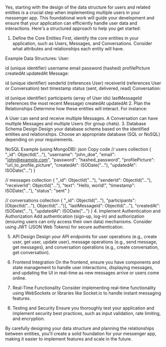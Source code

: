 Yes, starting with the design of the data structure for users and related entities is a crucial step when implementing multiple users in your messenger app. This foundational work will guide your development and ensure that your application can efficiently handle user data and interactions. Here's a structured approach to help you get started:

1. Define the Core Entities
First, identify the core entities in your application, such as Users, Messages, and Conversations. Consider what attributes and relationships each entity will have.

Example Data Structures:
User:

id (unique identifier)
username
email
password (hashed)
profilePicture
createdAt
updatedAt
Message:

id (unique identifier)
senderId (references User)
receiverId (references User or Conversation)
text
timestamp
status (sent, delivered, read)
Conversation:

id (unique identifier)
participants (array of User ids)
lastMessageId (references the most recent Message)
createdAt
updatedAt
2. Plan the Relationships
Determine how these entities will interact. For instance:

A User can send and receive multiple Messages.
A Conversation can have multiple Messages and multiple Users (for group chats).
3. Database Schema Design
Design your database schema based on the identified entities and relationships. Choose an appropriate database (SQL or NoSQL) depending on your requirements.

NoSQL Example (using MongoDB):
json
Copy code
// users collection
{
  "_id": ObjectId("..."),
  "username": "john_doe",
  "email": "john@example.com",
  "password": "hashed_password",
  "profilePicture": "url_to_profile_picture",
  "createdAt": ISODate("..."),
  "updatedAt": ISODate("...")
}

// messages collection
{
  "_id": ObjectId("..."),
  "senderId": ObjectId("..."),
  "receiverId": ObjectId("..."),
  "text": "Hello, world!",
  "timestamp": ISODate("..."),
  "status": "sent"
}

// conversations collection
{
  "_id": ObjectId("..."),
  "participants": [ObjectId("..."), ObjectId("...")],
  "lastMessageId": ObjectId("..."),
  "createdAt": ISODate("..."),
  "updatedAt": ISODate("...")
}
4. Implement Authentication and Authorization
Add authentication (sign-up, log-in) and authorization (ensuring users can only access their own data) mechanisms. Consider using JWT (JSON Web Tokens) for secure authentication.

5. API Design
Design your API endpoints for user operations (e.g., create user, get user, update user), message operations (e.g., send message, get messages), and conversation operations (e.g., create conversation, get conversation).

6. Frontend Integration
On the frontend, ensure you have components and state management to handle user interactions, displaying messages, and updating the UI in real-time as new messages arrive or users come online.

7. Real-Time Functionality
Consider implementing real-time functionality using WebSockets or libraries like Socket.io to handle instant messaging features.

8. Testing and Security
Ensure you thoroughly test your application and implement security best practices, such as input validation, rate limiting, and encryption.

By carefully designing your data structure and planning the relationships between entities, you'll create a solid foundation for your messenger app, making it easier to implement features and scale in the future.
